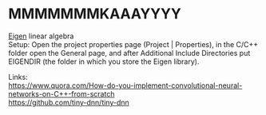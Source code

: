 # MMMMMMMKAAAYYYY

[Eigen](http://eigen.tuxfamily.org/index.php?title=Main_Page) linear algebra \
Setup: Open the project properties page (Project | Properties), in the C/C++ folder open the General page, and after Additional Include Directories put EIGENDIR (the folder in which you store the Eigen library). 

Links: \
https://www.quora.com/How-do-you-implement-convolutional-neural-networks-on-C++-from-scratch \
https://github.com/tiny-dnn/tiny-dnn 

